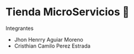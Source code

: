 # Tienda MicroServicios 🚀

Integrantes

- Jhon Henrry Aguiar Moreno
- Cristhian Camilo Perez Estrada
